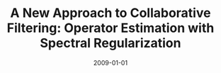 ---
title: "A New Approach to Collaborative Filtering: Operator Estimation with Spectral Regularization"
collection: publications
permalink: /publications/2009-01-01-A-New-Approach-to-Collaborative-Filtering-Operator-Estimation-with-Spectral-Regularization
date: 2009-01-01
paperurl: 'https://doi.org/10.5555/1577069.1577098'
citation: 'J.&nbsp;D. Abernethy, F.&nbsp;R. Bach, T.&nbsp;Evgeniou, &amp; J.-P. Vert.
A new approach to collaborative filtering: operator estimation with spectral regularization.
<em>J. Mach. Learn. Res.</em>, 10:803–826, 2009.'
---